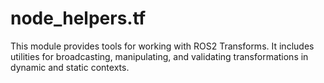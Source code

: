 # node_helpers.tf

This module provides tools for working with ROS2 Transforms. It includes utilities for broadcasting, manipulating, and validating transformations in dynamic and static contexts. 
